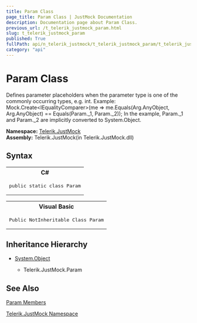 ```yaml
---
title: Param Class
page_title: Param Class | JustMock Documentation
description: Documentation page about Param Class.
previous_url: /t_telerik_justmock_param.html
slug: t_telerik_justmock_param
published: True
fullPath: api/n_telerik_justmock/t_telerik_justmock_param/t_telerik_justmock_param
category: "api"
---
```


# Param Class



Defines parameter placeholders when the parameter type is one of the commonly occurring types, e.g. int. Example: Mock.Create&lt;IEqualityComparer&gt;(me =&gt; me.Equals(Arg.AnyObject, Arg.AnyObject) == Equals(Param._1, Param._2)); In the example, Param._1 and Param._2 are implicitly converted to System.Object.


 **Namespace:**  [Telerik.JustMock](n_telerik_justmock) <br> **Assembly:** Telerik.JustMock(in Telerik.JustMock.dll)
## Syntax


<div id="syntaxCodeBlocks" class="code"><span codeLanguage="CSharp"><table><tr><th>C#</th></tr><tr><td><pre xml:space="preserve"><span class="keyword">public</span> <span class="keyword">static</span> <span class="keyword">class</span> <span class="identifier">Param</span></pre></td></tr></table></span><span codeLanguage="VisualBasicDeclaration"><table><tr><th>Visual Basic</th></tr><tr><td><pre xml:space="preserve"><span class="keyword">Public</span> <span class="keyword">NotInheritable</span> <span class="keyword">Class</span> <span class="identifier">Param</span></pre></td></tr></table></span></div>


## Inheritance Hierarchy


* [System.Object](e5kfa45b)

    * Telerik.JustMock.Param


## See Also



 [Param Members](allmembers_t_telerik_justmock_param) 

 [Telerik.JustMock Namespace](n_telerik_justmock) 



